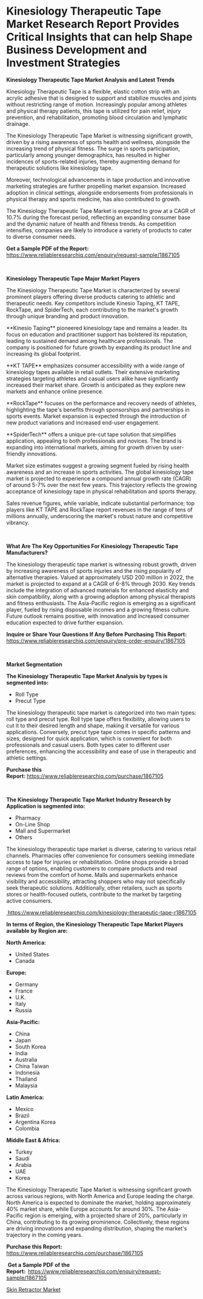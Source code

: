 <p><h1>Kinesiology Therapeutic Tape Market Research Report Provides Critical Insights that can help Shape Business Development and Investment Strategies</h1></p><p><strong>Kinesiology Therapeutic Tape Market Analysis and Latest Trends</strong></p>
<p><p>Kinesiology Therapeutic Tape is a flexible, elastic cotton strip with an acrylic adhesive that is designed to support and stabilize muscles and joints without restricting range of motion. Increasingly popular among athletes and physical therapy patients, this tape is utilized for pain relief, injury prevention, and rehabilitation, promoting blood circulation and lymphatic drainage.</p><p>The Kinesiology Therapeutic Tape Market is witnessing significant growth, driven by a rising awareness of sports health and wellness, alongside the increasing trend of physical fitness. The surge in sports participation, particularly among younger demographics, has resulted in higher incidences of sports-related injuries, thereby augmenting demand for therapeutic solutions like kinesiology tape. </p><p>Moreover, technological advancements in tape production and innovative marketing strategies are further propelling market expansion. Increased adoption in clinical settings, alongside endorsements from professionals in physical therapy and sports medicine, has also contributed to growth. </p><p>The Kinesiology Therapeutic Tape Market is expected to grow at a CAGR of 10.7% during the forecast period, reflecting an expanding consumer base and the dynamic nature of health and fitness trends. As competition intensifies, companies are likely to introduce a variety of products to cater to diverse consumer needs.</p></p>
<p><strong>Get a Sample PDF of the Report:&nbsp;</strong> <a href="https://www.reliableresearchiq.com/enquiry/request-sample/1867105?utm_campaign=2290&utm_medium=2&utm_source=Github&utm_content=ia&utm_term=04032025&utm_id=kinesiology-therapeutic-tape">https://www.reliableresearchiq.com/enquiry/request-sample/1867105</a></p>
<p>&nbsp;</p>
<p><strong>Kinesiology Therapeutic Tape Major Market Players</strong></p>
<p><p>The Kinesiology Therapeutic Tape Market is characterized by several prominent players offering diverse products catering to athletic and therapeutic needs. Key competitors include Kinesio Taping, KT TAPE, RockTape, and SpiderTech, each contributing to the market's growth through unique branding and product innovation.</p><p>**Kinesio Taping** pioneered kinesiology tape and remains a leader. Its focus on education and practitioner support has bolstered its reputation, leading to sustained demand among healthcare professionals. The company is positioned for future growth by expanding its product line and increasing its global footprint.</p><p>**KT TAPE** emphasizes consumer accessibility with a wide range of kinesiology tapes available in retail outlets. Their extensive marketing strategies targeting athletes and casual users alike have significantly increased their market share. Growth is anticipated as they explore new markets and enhance online presence.</p><p>**RockTape** focuses on the performance and recovery needs of athletes, highlighting the tape's benefits through sponsorships and partnerships in sports events. Market expansion is expected through the introduction of new product variations and increased end-user engagement.</p><p>**SpiderTech** offers a unique pre-cut tape solution that simplifies application, appealing to both professionals and novices. The brand is expanding into international markets, aiming for growth driven by user-friendly innovations.</p><p>Market size estimates suggest a growing segment fueled by rising health awareness and an increase in sports activities. The global kinesiology tape market is projected to experience a compound annual growth rate (CAGR) of around 5-7% over the next few years. This trajectory reflects the growing acceptance of kinesiology tape in physical rehabilitation and sports therapy.</p><p>Sales revenue figures, while variable, indicate substantial performance; top players like KT TAPE and RockTape report revenues in the range of tens of millions annually, underscoring the market's robust nature and competitive vibrancy.</p></p>
<p>&nbsp;</p>
<p><strong>What Are The Key Opportunities For Kinesiology Therapeutic Tape Manufacturers?</strong></p>
<p><p>The kinesiology therapeutic tape market is witnessing robust growth, driven by increasing awareness of sports injuries and the rising popularity of alternative therapies. Valued at approximately USD 200 million in 2022, the market is projected to expand at a CAGR of 6-8% through 2030. Key trends include the integration of advanced materials for enhanced elasticity and skin compatibility, along with a growing adoption among physical therapists and fitness enthusiasts. The Asia-Pacific region is emerging as a significant player, fueled by rising disposable incomes and a growing fitness culture. Future outlook remains positive, with innovation and increased consumer education expected to drive further expansion.</p></p>
<p><strong>Inquire or Share Your Questions If Any Before Purchasing This Report:</strong> <a href="https://www.reliableresearchiq.com/enquiry/pre-order-enquiry/1867105?utm_campaign=2290&utm_medium=2&utm_source=Github&utm_content=ia&utm_term=04032025&utm_id=kinesiology-therapeutic-tape">https://www.reliableresearchiq.com/enquiry/pre-order-enquiry/1867105</a></p>
<p>&nbsp;</p>
<p><strong>Market Segmentation</strong></p>
<p><strong>The Kinesiology Therapeutic Tape Market Analysis by types is segmented into:</strong></p>
<p><ul><li>Roll Type</li><li>Precut Type</li></ul></p>
<p><p>The kinesiology therapeutic tape market is categorized into two main types: roll type and precut type. Roll type tape offers flexibility, allowing users to cut it to their desired length and shape, making it versatile for various applications. Conversely, precut type tape comes in specific patterns and sizes, designed for quick application, which is convenient for both professionals and casual users. Both types cater to different user preferences, enhancing the accessibility and ease of use in therapeutic and athletic settings.</p></p>
<p><strong>Purchase this Report:&nbsp;</strong><a href="https://www.reliableresearchiq.com/purchase/1867105?utm_campaign=2290&utm_medium=2&utm_source=Github&utm_content=ia&utm_term=04032025&utm_id=kinesiology-therapeutic-tape">https://www.reliableresearchiq.com/purchase/1867105</a></p>
<p>&nbsp;</p>
<p><strong>The Kinesiology Therapeutic Tape Market Industry Research by Application is segmented into:</strong></p>
<p><ul><li>Pharmacy</li><li>On-Line Shop</li><li>Mall and Supermarket</li><li>Others</li></ul></p>
<p><p>The kinesiology therapeutic tape market is diverse, catering to various retail channels. Pharmacies offer convenience for consumers seeking immediate access to tape for injuries or rehabilitation. Online shops provide a broad range of options, enabling customers to compare products and read reviews from the comfort of home. Malls and supermarkets enhance visibility and accessibility, attracting shoppers who may not specifically seek therapeutic solutions. Additionally, other retailers, such as sports stores or health-focused outlets, contribute to the market by targeting active consumers.</p></p>
<p><a href="https://www.reliableresearchiq.com/kinesiology-therapeutic-tape-r1867105?utm_campaign=2290&utm_medium=2&utm_source=Github&utm_content=ia&utm_term=04032025&utm_id=kinesiology-therapeutic-tape">&nbsp;https://www.reliableresearchiq.com/kinesiology-therapeutic-tape-r1867105</a></p>
<p><strong>In terms of Region, the Kinesiology Therapeutic Tape Market Players available by Region are:</strong></p>
<p>
    <p> <strong> North America: </strong>
        <ul>
            <li>United States</li>
            <li>Canada</li>
        </ul>
        </p> 
    <p> <strong> Europe: </strong>
        <ul>
            <li>Germany</li>
            <li>France</li>
            <li>U.K.</li>
            <li>Italy</li>
            <li>Russia</li>
        </ul>
        </p> 
    <p> <strong> Asia-Pacific: </strong>
        <ul>
            <li>China</li>
            <li>Japan</li>
            <li>South Korea</li>
            <li>India</li>
            <li>Australia</li>
            <li>China Taiwan</li>
            <li>Indonesia</li>
            <li>Thailand</li>
            <li>Malaysia</li>
        </ul>
        </p> 
    <p> <strong> Latin America: </strong>
        <ul>
            <li>Mexico</li>
            <li>Brazil</li>
            <li>Argentina Korea</li>
            <li>Colombia</li>
        </ul>
        </p> 
    <p> <strong> Middle East & Africa: </strong>
        <ul>
            <li>Turkey</li>
            <li>Saudi</li>
            <li>Arabia</li>
            <li>UAE</li>
            <li>Korea</li>
        </ul>
    </p>
    </p>
<p><p>The Kinesiology Therapeutic Tape Market is witnessing significant growth across various regions, with North America and Europe leading the charge. North America is expected to dominate the market, holding approximately 40% market share, while Europe accounts for around 30%. The Asia-Pacific region is emerging, with a projected share of 20%, particularly in China, contributing to its growing prominence. Collectively, these regions are driving innovations and expanding distribution, shaping the market's trajectory in the coming years.</p></p>
<p><strong>Purchase this Report: </strong><a href="https://www.reliableresearchiq.com/purchase/1867105?utm_campaign=2290&utm_medium=2&utm_source=Github&utm_content=ia&utm_term=04032025&utm_id=kinesiology-therapeutic-tape">https://www.reliableresearchiq.com/purchase/1867105</a></p>
<p>&nbsp;<strong>Get a Sample PDF of the Report:&nbsp;&nbsp;</strong><a href="https://www.reliableresearchiq.com/enquiry/request-sample/1867105?utm_campaign=2290&utm_medium=2&utm_source=Github&utm_content=ia&utm_term=04032025&utm_id=kinesiology-therapeutic-tape">https://www.reliableresearchiq.com/enquiry/request-sample/1867105</a></p>
<p><strong></strong></p>
<p><p><a href="https://github.com/delindacallegari68/Market-Research-Report-List-1/blob/main/skin-retractor-market.md?utm_campaign=2290&utm_medium=2&utm_source=Github&utm_content=ia&utm_term=04032025&utm_id=kinesiology-therapeutic-tape">Skin Retractor Market</a></p></p>